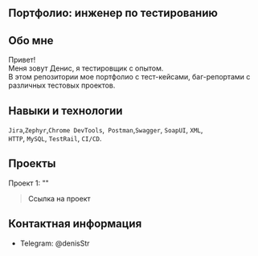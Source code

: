 ## Портфолио: инженер по тестированию

## Обо мне 
Привет!
<br>
Меня зовут Денис, я тестировщик с опытом. <br>
В этом репозитории мое портфолио с тест-кейсами, баг-репортами с различных тестовых проектов.
<br>

## Навыки и технологии
``Jira``,``Zephyr``,``Chrome DevTools``,`` Postman``,``Swagger``, ``SoapUI``, ``XML``, <br>
``HTTP``, ``MySQL``, ``TestRail``, ``CI/CD``.

## Проекты
<p> Проект 1: ""</p>

> <a >Ссылка на проект</a>



## Контактная информация
- Telegram: @denisStr
